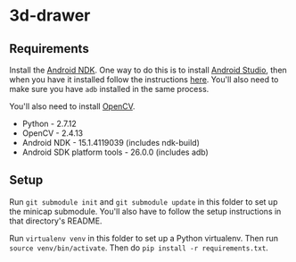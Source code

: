 # 3d-drawer

## Requirements
Install the [Android NDK](https://developer.android.com/ndk/index.html). One way to do this is to install [Android Studio](https://developer.android.com/studio/index.html), then when you have it installed follow the instructions [here](https://developer.android.com/ndk/guides/index.html). You'll also need to make sure you have `adb` installed in the same process.

You'll also need to install [OpenCV](http://www.mobileway.net/2015/02/14/install-opencv-for-python-on-mac-os-x/).

* Python - 2.7.12
* OpenCV - 2.4.13
* Android NDK - 15.1.4119039 (includes ndk-build)
* Android SDK platform tools - 26.0.0 (includes adb)

## Setup
Run `git submodule init` and `git submodule update` in this folder to set up the minicap submodule. You'll also have to follow the setup instructions in that directory's README.

Run `virtualenv venv` in this folder to set up a Python virtualenv. Then run `source venv/bin/activate`. Then do `pip install -r requirements.txt`.
